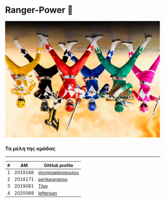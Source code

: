 # Ranger-Power 🌈
![](https://github.com/Ranger-Power/.github/blob/main/profile/photos/b1e1f4b7-8b40-4fa2-bb68-6ef0422c1d3d.jpg)


### Τα μέλη της ομάδας
---
| # | ΑΜ | GitHub profile |
| -- | -- | -- |
| 1 | 2019166| [olumpiaalexopoulou](https://github.com/olumpiaalexopoulou) |
| 2 | 2018171 | [perikarananou](https://github.com/perikarananou) |
| 3 | 2019061 | [Tilav](https://github.com/tilav) |
| 4 | 2020068 | [lefterisan](https://github.com/lefterisan) |





<!--

**Here are some ideas to get you started:**

🙋‍♀️ A short introduction - what is your organization all about?
🌈 Contribution guidelines - how can the community get involved?
👩‍💻 Useful resources - where can the community find your docs? Is there anything else the community should know?
🍿 Fun facts - what does your team eat for breakfast?
🧙 Remember, you can do mighty things with the power of [Markdown](https://docs.github.com/github/writing-on-github/getting-started-with-writing-and-formatting-on-github/basic-writing-and-formatting-syntax)
-->
